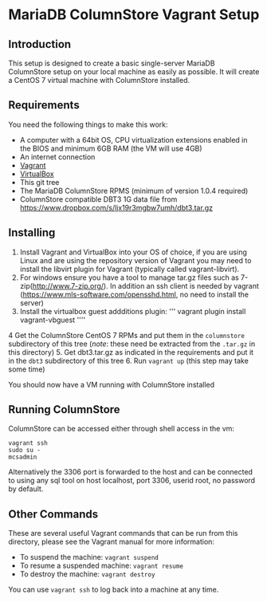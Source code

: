 # MariaDB ColumnStore Vagrant Setup

## Introduction

This setup is designed to create a basic single-server MariaDB ColumnStore setup on your local machine as easily as possible. It will create a CentOS 7 virtual machine with ColumnStore installed.

## Requirements

You need the following things to make this work:

* A computer with a 64bit OS, CPU virtualization extensions enabled in the BIOS and minimum 6GB RAM (the VM will use 4GB)
* An internet connection
* [Vagrant](https://www.vagrantup.com/downloads.html)
* [VirtualBox](https://www.virtualbox.org/wiki/Downloads)
* This git tree
* The MariaDB ColumnStore RPMS (minimum of version 1.0.4 required)
* ColumnStore compatible DBT3 1G data file from https://www.dropbox.com/s/ljx19r3mgbw7umh/dbt3.tar.gz

## Installing

1. Install Vagrant and VirtualBox into your OS of choice, if you are using Linux and are using the repository version of Vagrant you may need to install the libvirt plugin for Vagrant (typically called vagrant-libvirt).
2. For windows ensure you have a tool to manage tar.gz files such as 7-zip(http://www.7-zip.org/). In addition an ssh client is needed by vagrant (https://www.mls-software.com/opensshd.html, no need to install the server)
3. Install the virtualbox guest addditions plugin: 
'''
vagrant plugin install vagrant-vbguest
''''

4 Get the ColumnStore CentOS 7 RPMs and put them in the `columnstore` subdirectory of this tree (*note*: these need be extracted from the `.tar.gz` in this directory)
5. Get dbt3.tar.gz as indicated in the requirements and put it in the `dbt3` subdirectory of this tree
6. Run `vagrant up` (this step may take some time)

You should now have a VM running with ColumnStore installed

## Running ColumnStore
ColumnStore can be accessed either through shell access in the vm:
```
vagrant ssh
sudo su -
mcsadmin
```

Alternatively the 3306 port is forwarded to the host and can be connected to using any sql tool on host localhost, port 3306, userid root, no password by default.


## Other Commands

These are several useful Vagrant commands that can be run from this directory, please see the Vagrant manual for more information:

* To suspend the machine: `vagrant suspend`
* To resume a suspended machine: `vagrant resume`
* To destroy the machine: `vagrant destroy`

You can use `vagrant ssh` to log back into a machine at any time.
